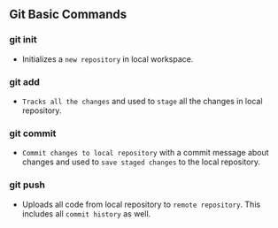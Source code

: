## Git Basic Commands

### git init 
- Initializes a ```new repository``` in local workspace.

### git add 
- ```Tracks all the changes``` and used to ```stage``` all the changes in local repository.

### git commit 
- ```Commit changes to local repository``` with a commit message about changes and used to ```save staged changes``` to the local repository.

### git push 
- Uploads all code from local repository to ```remote repository```. This includes all ```commit history``` as well.